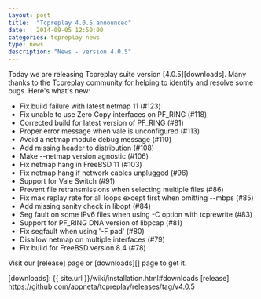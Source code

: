 ```yaml
---
layout: post
title:  "Tcpreplay 4.0.5 announced"
date:   2014-09-05 12:50:00
categories: tcpreplay news
type: news
description: "News - version 4.0.5"
---
```


Today we are releasing Tcpreplay suite version [4.0.5][downloads]. Many thanks to
the Tcpreplay community for helping to identify and
resolve some bugs. Here's what's new:

- Fix build failure with latest netmap 11 (#123)
- Fix unable to use Zero Copy interfaces on PF_RING (#118)
- Corrected build for latest version of PF_RING (#81)
- Proper error message when vale is unconfigured (#113)
- Avoid a netmap module debug message (#110)
- Add missing header to distribution (#108)
- Make --netmap version agnostic (#106)
- Fix netmap hang in FreeBSD 11 (#103)
- Fix netmap hang if network cables unplugged (#96)
- Support for Vale Switch (#91)
- Prevent file retransmissions when selecting multiple files (#86)
- Fix max replay rate for all loops except first when omitting --mbps (#85)
- Add missing sanity check in libopt (#84)
- Seg fault on some IPv6 files when using -C option with tcprewrite (#83)
- Support for PF_RING DNA version of libpcap (#81)
- Fix segfault when using '-F pad' (#80)
- Disallow netmap on multiple interfaces (#79)
- Fix build for FreeBSD version 8.4 (#78)
    
Visit our [release] page or [downloads][] page to get it.

[downloads]:      {{ site.url }}/wiki/installation.html#downloads
[release]:        https://github.com/appneta/tcpreplay/releases/tag/v4.0.5
